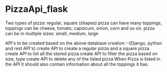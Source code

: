 # PizzaApi_flask

Two types of pizza: regular, square (shapes)
pizza can have many toppings, toppings can be cheese, tomato, capsicum, onion, corn and so on.
pizza can be in multiple sizes: small, medium, large

API's to be created based on the above database creation :-(Django, python and rest API's)
create API to create a regular pizza and a square pizza
create API to list all the stored pizza
create API to filter the pizza based on size, type
create API to delete any of the listed pizza
When Pizza is listed in the API it should also contain information about all the toppings it has.
